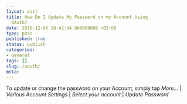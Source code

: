 ```yaml
---
layout: post
title: How Do I Update My Password on my Account Using
  OAuth?
date: 2016-12-06 10:42:34.000000000 +02:00
type: post
published: true
status: publish
categories:
- General
tags: []
slug: /oauth/
meta:
---
```


To update or change the password on your Account, simply tap *More...* \| *Various Account Settings* \| *Select your account* \| *Update Password*